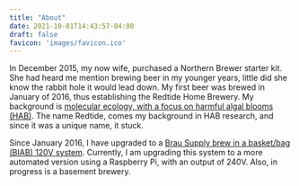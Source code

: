 ```yaml
---
title: "About"
date: 2021-10-01T14:43:57-04:00
draft: false
favicon: 'images/favicon.ico'
---
```


In December 2015, my now wife, purchased a Northern Brewer starter kit.  She had heard me mention brewing beer in my younger years, little did she know the rabbit hole it would lead down.  My first beer was brewed in January of 2016, thus establishing the Redtide Home Brewery.  My background is [molecular ecology, with a focus on harmful algal blooms (HAB)](https://scholar.google.com/citations?user=V42cB8IAAAAJ&hl=en).  The name Redtide, comes my background in HAB research, and since it was a unique name, it stuck.

Since January 2016, I have upgraded to a [Brau Supply brew in a basket/bag (BIAB) 120V system](https://brausupply.com/).  Currently, I am upgrading this system to a more automated version using a Raspberry Pi, with an output of 240V.  Also, in progress is a basement brewery.